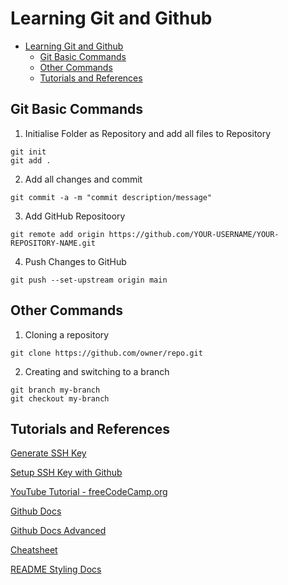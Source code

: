 # Learning Git and Github

- [Learning Git and Github](#learning-git-and-github)
  - [Git Basic Commands](#git-basic-commands)
  - [Other Commands](#other-commands)
  - [Tutorials and References](#tutorials-and-references)

## Git Basic Commands

1. Initialise Folder as Repository and add all files to Repository
```
git init
git add .
```

2. Add all changes and commit
```
git commit -a -m "commit description/message"
```

3. Add GitHub Repositoory
```
git remote add origin https://github.com/YOUR-USERNAME/YOUR-REPOSITORY-NAME.git
```

4. Push Changes to GitHub
```
git push --set-upstream origin main
```

## Other Commands

1. Cloning a repository 
```
git clone https://github.com/owner/repo.git
```

2. Creating and switching to a branch
```
git branch my-branch
git checkout my-branch
```

## Tutorials and References 

[Generate SSH Key](https://medium.com/@kiran.jasvanee/the-process-to-generate-ssh-key-and-add-it-on-github-ba7139c07daf)

[Setup SSH Key with Github](https://docs.github.com/en/authentication/connecting-to-github-with-ssh/generating-a-new-ssh-key-and-adding-it-to-the-ssh-agent)

[YouTube Tutorial - freeCodeCamp.org](https://www.youtube.com/watch?v=RGOj5yH7evk&t=1900s)

[Github Docs](https://docs.github.com/en/get-started/using-git/about-git)

[Github Docs Advanced](https://githubtraining.github.io/training-manual/#/01_getting_ready_for_class)

[Cheatsheet](https://training.github.com/downloads/github-git-cheat-sheet/)

[README Styling Docs](https://docs.github.com/en/get-started/writing-on-github/getting-started-with-writing-and-formatting-on-github/basic-writing-and-formatting-syntax)


